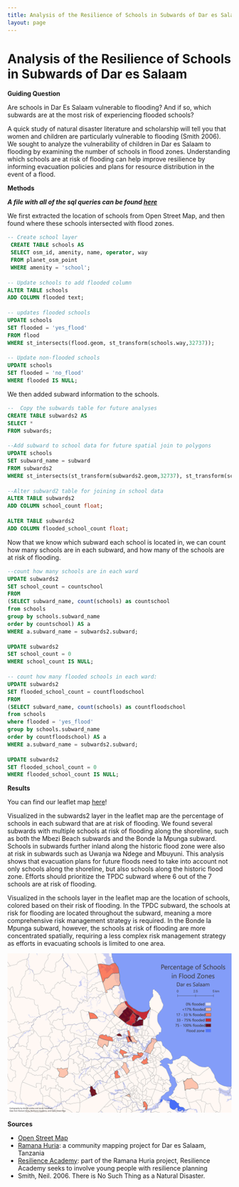 ```yaml
---
title: Analysis of the Resilience of Schools in Subwards of Dar es Salaam
layout: page
---
```

# Analysis of the Resilience of Schools in Subwards of Dar es Salaam

**Guiding Question**

Are schools in Dar Es Salaam vulnerable to flooding? And if so, which subwards are at the most risk of experiencing flooded schools?

A quick study of natural disaster literature and scholarship will tell you that women and children are particularly vulnerable to flooding (Smith 2006). We sought to analyze the vulnerability of children in Dar es Salaam to flooding by examining the number of schools in flood zones. Understanding which schools are at risk of flooding can help improve resilience by informing evacuation policies and plans for resource distribution in the event of a flood.

**Methods**

***A file with all of the sql queries can be found [here](assets/schoolVulnerabilityAnalysis.sql)***

We first extracted the location of schools from Open Street Map, and then found where these schools intersected with flood zones.
```SQL
-- Create school layer
 CREATE TABLE schools AS
 SELECT osm_id, amenity, name, operator, way
 FROM planet_osm_point
 WHERE amenity = 'school';

-- Update schools to add flooded column
ALTER TABLE schools
ADD COLUMN flooded text;

-- updates flooded schools
UPDATE schools
SET flooded = 'yes_flood'
FROM flood
WHERE st_intersects(flood.geom, st_transform(schools.way,32737));

-- Update non-flooded schools
UPDATE schools
SET flooded = 'no_flood'
WHERE flooded IS NULL;
```

We then added subward information to the schools.

```SQL
--  Copy the subwards table for future analyses
CREATE TABLE subwards2 AS
SELECT *
FROM subwards;

--Add subward to school data for future spatial join to polygons
UPDATE schools
SET subward_name = subward
FROM subwards2
WHERE st_intersects(st_transform(subwards2.geom,32737), st_transform(schools.way,32737));

--Alter subward2 table for joining in school data
ALTER TABLE subwards2
ADD COLUMN school_count float;

ALTER TABLE subwards2
ADD COLUMN flooded_school_count float;
```
Now that we know which subward each school is located in, we can count how many schools are in each subward, and how many of the schools are at risk of flooding.

```SQL
--count how many schools are in each ward
UPDATE subwards2
SET school_count = countschool
FROM
(SELECT subward_name, count(schools) as countschool
from schools
group by schools.subward_name
order by countschool) AS a
WHERE a.subward_name = subwards2.subward;

UPDATE subwards2
SET school_count = 0
WHERE school_count IS NULL;

-- count how many flooded schools in each ward:
UPDATE subwards2
SET flooded_school_count = countfloodschool
FROM
(SELECT subward_name, count(schools) as countfloodschool
from schools
where flooded = 'yes_flood'
group by schools.subward_name
order by countfloodschool) AS a
WHERE a.subward_name = subwards2.subward;

UPDATE subwards2
SET flooded_school_count = 0
WHERE flooded_school_count IS NULL;
```
**Results**

You can find our leaflet map [here](https://jafreedman12.github.io/daressalaam/assets/?fbclid=IwAR38WmeqAvszZzetI_BXBAD75dSAWK_cHGY6FLEJuLnqqyXWAyvMytWEI_8#12/-6.7562/39.2710)!

Visualized in the subwards2 layer in the leaflet map are the percentage of schools in each subward that are at risk of flooding. We found several subwards with multiple schools at risk of flooding along the shoreline, such as both the Mbezi Beach subwards and the Bonde la Mpunga subward. Schools in subwards further inland along the historic flood zone were also at risk in subwards such as Uwanja wa Ndege and Mbuyuni. This analysis shows that evacuation plans for future floods need to take into account not only schools along the shoreline, but also schools along the historic flood zone.
Efforts should prioritize the TPDC subward where 6 out of the 7 schools are at risk of flooding.

Visualized in the schools layer in the leaflet map are the location of schools, colored based on their risk of flooding. In the TPDC subward, the schools at risk for flooding are located throughout the subward, meaning a more comprehensive risk management strategy is required. In the Bonde la Mpunga subward, however, the schools at risk of flooding are more concentrated spatially, requiring a less complex risk management strategy as efforts in evacuating schools is limited to one area.

![Flooded Schools by Subward in Dar es Salaam Tanzania](assets/figure.png)

**Sources**
- [Open Street Map](https://www.openstreetmap.org/#map=12/-6.8162/39.2203)
- [Ramana Huria](https://ramanihuria.org/en/): a community mapping project for Dar es Salaam, Tanzania
- [Resilience Academy](https://resilienceacademy.ac.tz/): part of the Ramana Huria project, Resilience Academy seeks to involve young people with resilience planning
- Smith, Neil. 2006. There is No Such Thing as a Natural Disaster.
